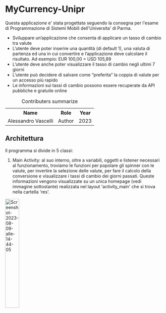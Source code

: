 # MyCurrency-Unipr

Questa applicazione e' stata progettata seguendo la consegna per l'esame di Programmazione di Sistemi Mobili dell'Universita' di Parma.

- Sviluppare un’applicazione che consenta di applicare un tasso di cambio tra valute
- L’utente deve poter inserire una quantità (di default 1), una valuta di partenza ed una in cui convertire e l’applicazione deve calcolare il risultato. Ad esempio: EUR 100,00 = USD 105,89
- L’utente deve anche poter visualizzare il tasso di cambio negli ultimi 7 giorni
- L’utente può decidere di salvare come “preferita” la coppia di valute per un accesso più rapido
- Le informazioni sui tassi di cambio possono essere recuperate da API pubbliche e gratuite online

<table>
<caption id="multi_row">Contributers summarize</caption>
<tr>    <th>Name      <th>Role               <th>Year
<tr><td>Alessandro Vascelli   <td>Author  <td>2023
</table>

## Architettura

Il programma si divide in 5 classi:
1. Main Activity: al suo interno, oltre a variabili, oggetti e listener necessari al funzionamento, troviamo le funzioni per popolare gli spinner con le valute, per invertire la selezione delle valute, per fare il calcolo della conversione e visualizzare i tassi di cambio dei giorni passati. Queste informazioni vengono visualizzate su un unica homepage (vedi immagine sottostante) realizzata nel layout 'activity_main' che si trova nella cartella 'res'.
   
<a href="https://ibb.co/NZ1hDLc"><img src="https://i.ibb.co/r4bP8ZD/Screenshot-2023-08-09-alle-14-44-05.png" alt="Screenshot-2023-08-09-alle-14-44-05" border="0" width="30%" align="center"></a>



